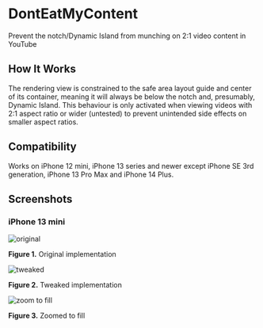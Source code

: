 # DontEatMyContent
Prevent the notch/Dynamic Island from munching on 2:1 video content in YouTube

## How It Works

The rendering view is constrained to the safe area layout guide and center of its container, meaning it will always be below the notch and, presumably, Dynamic Island. This behaviour is only activated when viewing videos with 2:1 aspect ratio or wider (untested) to prevent unintended side effects on smaller aspect ratios. 

## Compatibility
Works on iPhone 12 mini, iPhone 13 series and newer except iPhone SE 3rd generation, iPhone 13 Pro Max and iPhone 14 Plus.

## Screenshots
### iPhone 13 mini

![original](../assets/screenshots/IMG_2096.PNG)

**Figure 1.** Original implementation

![tweaked](../assets/screenshots/IMG_2097.PNG)

**Figure 2.** Tweaked implementation

![zoom to fill](../assets/screenshots/IMG_2098.PNG)

**Figure 3.** Zoomed to fill
